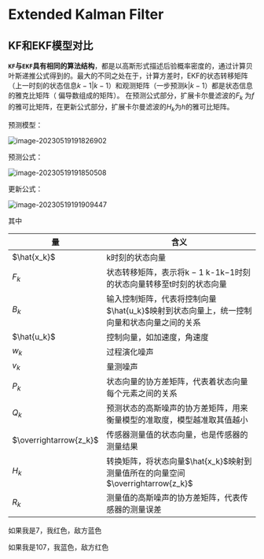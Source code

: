 # Extended Kalman Filter

## KF和EKF模型对比

**`KF`与`EKF`具有相同的算法结构**，都是以高斯形式描述后验概率密度的，通过计算贝叶斯递推公式得到的。最大的不同之处在于，计算方差时，EKF的状态转移矩阵（上一时刻的状态信息$k-1|k-1$）和观测矩阵（一步预测$k|k-1$）都是状态信息的雅克比矩阵（ 偏导数组成的矩阵）。 在预测公式部分，扩展卡尔曼滤波的$F_k$ 为$f$的雅可比矩阵，在更新公式部分，扩展卡尔曼滤波的$H_k$为$h$的雅可比矩阵。

预测模型：

![image-20230519191826902](/home/suyu/.config/Typora/typora-user-images/image-20230519191826902.png)

预测公式：

![image-20230519191850508](/home/suyu/.config/Typora/typora-user-images/image-20230519191850508.png)

更新公式：

![image-20230519191909447](/home/suyu/.config/Typora/typora-user-images/image-20230519191909447.png)

其中

| 量                     | 含义                                                         |
| ---------------------- | ------------------------------------------------------------ |
| $\hat{x_k}$            | k时刻的状态向量                                              |
| $F_k$                  | 状态转移矩阵，表示将k − 1 k-1k−1时刻的状态向量转移至t时刻的状态向量 |
| $B_k$                  | 输入控制矩阵，代表将控制向量$\hat{u_k}$映射到状态向量上，统一控制向量和状态向量之间的关系 |
| $\hat{u_k}$            | 控制向量，如加速度，角速度                                   |
| $w_k$                  | 过程演化噪声                                                 |
| $v_k$                  | 量测噪声                                                     |
| $P_k$                  | 状态向量的协方差矩阵，代表着状态向量每个元素之间的关系       |
| $Q_k$                  | 预测状态的高斯噪声的协方差矩阵，用来衡量模型的准取度，模型越准取其值越小 |
| $\overrightarrow{z_k}$ | 传感器测量值的状态向量，也是传感器的测量结果                 |
| $H_k$                  | 转换矩阵，将状态向量$\hat{x_k}$映射到测量值所在的向量空间$\overrightarrow{z_k}$ |
| $R_k$                  | 测量值的高斯噪声的协方差矩阵，代表传感器的测量误差           |





如果我是7，我红色，敌方蓝色

如果我是107，我蓝色，敌方红色
